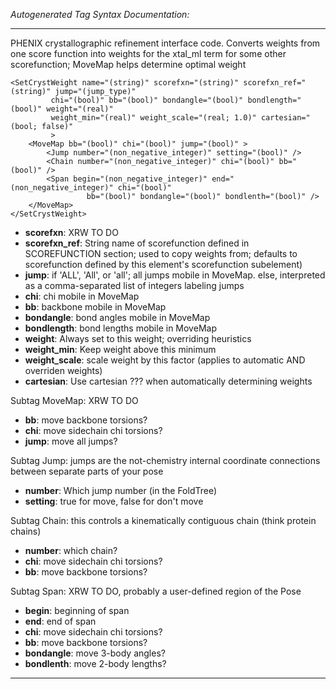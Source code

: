 _Autogenerated Tag Syntax Documentation:_

---
PHENIX crystallographic refinement interface code. Converts weights from one score function into weights for the xtal_ml term for some other scorefunction; MoveMap helps determine optimal weight

```
<SetCrystWeight name="(string)" scorefxn="(string)" scorefxn_ref="(string)" jump="(jump_type)"
         chi="(bool)" bb="(bool)" bondangle="(bool)" bondlength="(bool)" weight="(real)"
         weight_min="(real)" weight_scale="(real; 1.0)" cartesian="(bool; false)"
         >
    <MoveMap bb="(bool)" chi="(bool)" jump="(bool)" >
        <Jump number="(non_negative_integer)" setting="(bool)" />
        <Chain number="(non_negative_integer)" chi="(bool)" bb="(bool)" />
        <Span begin="(non_negative_integer)" end="(non_negative_integer)" chi="(bool)"
                 bb="(bool)" bondangle="(bool)" bondlenth="(bool)" />
    </MoveMap>
</SetCrystWeight>
```

-   **scorefxn**: XRW TO DO
-   **scorefxn_ref**: String name of scorefunction defined in SCOREFUNCTION section; used to copy weights from; defaults to scorefunction defined by this element's scorefunction subelement)
-   **jump**: if 'ALL', 'All', or 'all'; all jumps mobile in MoveMap.  else, interpreted as a comma-separated list of integers labeling jumps
-   **chi**: chi mobile in MoveMap
-   **bb**: backbone mobile in MoveMap
-   **bondangle**: bond angles mobile in MoveMap
-   **bondlength**: bond lengths mobile in MoveMap
-   **weight**: Always set to this weight; overriding heuristics
-   **weight_min**: Keep weight above this minimum
-   **weight_scale**: scale weight by this factor (applies to automatic AND overriden weights)
-   **cartesian**: Use cartesian ??? when automatically determining weights


Subtag MoveMap:   XRW TO DO

-   **bb**: move backbone torsions?
-   **chi**: move sidechain chi torsions?
-   **jump**: move all jumps?


Subtag Jump:   jumps are the not-chemistry internal coordinate connections between separate parts of your pose

-   **number**: Which jump number (in the FoldTree)
-   **setting**: true for move, false for don't move

Subtag Chain:   this controls a kinematically contiguous chain (think protein chains)

-   **number**: which chain?
-   **chi**: move sidechain chi torsions?
-   **bb**: move backbone torsions?

Subtag Span:   XRW TO DO, probably a user-defined region of the Pose

-   **begin**: beginning of span
-   **end**: end of span
-   **chi**: move sidechain chi torsions?
-   **bb**: move backbone torsions?
-   **bondangle**: move 3-body angles?
-   **bondlenth**: move 2-body lengths?

---
